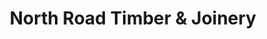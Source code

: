 ---
title: "North Road Timber & Joinery"
url: /brighton/north-road-timber-und-joinery/
shop: Baumarkt
---